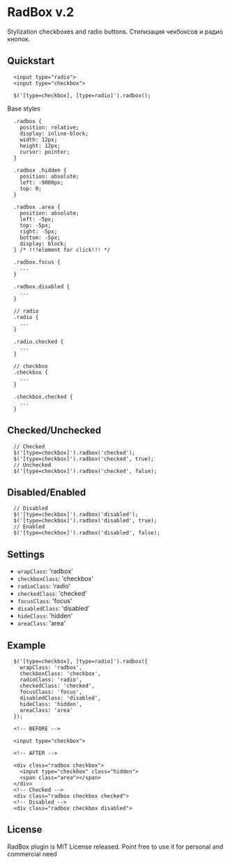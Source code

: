 # RadBox v.2

Stylization checkboxes and radio buttons.
Стилизация чекбоксов и радио кнопок.

## Quickstart

~~~~{.html}
  <input type="radio">
  <input type="checkbox">
~~~~
~~~~{.js}
  $('[type=checkbox], [type=radio]').radbox();
~~~~

Base styles
~~~~{.css}
  .radbox {
    position: relative;
    display: inline-block;
    width: 12px;
    height: 12px;
    cursor: pointer;
  }

  .radbox .hidden {
    position: absolute;
    left: -9000px;
    top: 0;
  }

  .radbox .area {
    position: absolute;
    left: -5px;
    top: -5px;
    right: -5px;
    bottom: -5px;
    display: block;
  } /* !!!element for click!!! */

  .radbox.focus {
    ...
  }

  .radbox.disabled {
    ...
  }

  // radio
  .radio {
    ...
  }

  .radio.checked {
    ...
  }

  // checkbox
  .checkbox {
    ...
  }

  .checkbox.checked {
    ...
  }
~~~~

## Checked/Unchecked

~~~~{.js}
  // Checked
  $('[type=checkbox]').radbox('checked');
  $('[type=checkbox]').radbox('checked', true);
  // Unchecked
  $('[type=checkbox]').radbox('checked', false);
~~~~

## Disabled/Enabled

~~~~{.js}
  // Disabled
  $('[type=checkbox]').radbox('disabled');
  $('[type=checkbox]').radbox('disabled', true);
  // Enabled
  $('[type=checkbox]').radbox('disabled', false);
~~~~

## Settings

* `wrapClass`: 'radbox'
* `checkboxClass`: 'checkbox'
* `radioClass`: 'radio'
* `checkedClass`: 'checked'
* `focusClass`: 'focus'
* `disabledClass`: 'disabled'
* `hideClass`: 'hidden'
* `areaClass`: 'area'

## Example

~~~~{.js}
  $('[type=checkbox], [type=radio]').radbox({
    wrapClass: 'radbox',
    checkboxClass: 'checkbox',
    radioClass: 'radio',
    checkedClass: 'checked',
    focusClass: 'focus',
    disabledClass: 'disabled',
    hideClass: 'hidden',
    areaClass: 'area'
  });
~~~~
~~~~{.html}
  <!-- BEFORE -->

  <input type="checkbox">

  <!-- AFTER -->

  <div class="radbox checkbox">
    <input type="checkbox" class="hidden">
    <span class="area"></span>
  </div>
  <!-- Checked -->
  <div class="radbox checkbox checked">
  <!-- Disabled -->
  <div class="radbox checkbox disabled">
~~~~


## License

RadBox plugin is MIT License released. Point free to use it for personal and commercial need